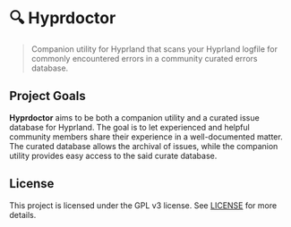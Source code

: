 # 🔍 Hyprdoctor

> Companion utility for Hyprland that scans your Hyprland logfile for commonly encountered errors in a community
> curated errors database.

## Project Goals

**Hyprdoctor** aims to be both a companion utility and a curated issue database for Hyprland. The goal is to let experienced
and helpful community members share their experience in a well-documented matter. The curated database allows the archival
of issues, while the companion utility provides easy access to the said curate database.

## License

This project is licensed under the GPL v3 license. See [LICENSE](LICENSE) for more details.
